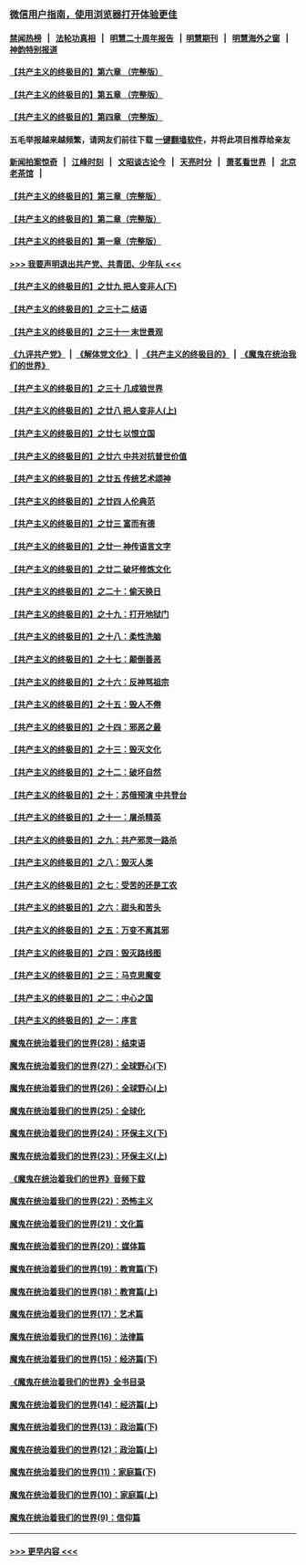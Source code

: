 ### [微信用户指南，使用浏览器打开体验更佳](https://github.com/gfw-breaker/banned-news1/blob/master/indexes/wechat-guide.md?t=0)
#### [禁闻热榜](热点新闻.md?t=0)  &nbsp;&nbsp;|&nbsp;&nbsp; [法轮功真相](https://github.com/gfw-breaker/truth/blob/master/README.md?t=0) &nbsp;&nbsp;|&nbsp;&nbsp; [明慧二十周年报告](https://github.com/gfw-breaker/mh-reports/blob/master/README.md?t=0) &nbsp;&nbsp;|&nbsp;&nbsp;[明慧期刊](https://github.com/gfw-breaker/mh-qikan) &nbsp;&nbsp;|&nbsp;&nbsp; [明慧海外之窗](https://github.com/gfw-breaker/mh-news/blob/master/README.md?t=0) &nbsp;&nbsp;|&nbsp;&nbsp; [神韵特别报道](https://github.com/gfw-breaker/mh-news/blob/master/shenyun.md?t=0)
#### [【共产主义的终极目的】第六章 （完整版）](../pages/nsc422/n11428913.md?t=02072333) 
#### [【共产主义的终极目的】第五章 （完整版）](../pages/nsc422/n11428912.md?t=02072333) 
#### [【共产主义的终极目的】第四章 （完整版）](../pages/nsc422/n11428907.md?t=02072333) 
#### 五毛举报越来越频繁，请网友们前往下载 [一键翻墙软件](https://github.com/gfw-breaker/ssr-accounts)，并将此项目推荐给亲友
#### [新闻拍案惊奇](https://github.com/gfw-breaker/banned-news1/blob/master/pages/link4.md) &nbsp;&nbsp;|&nbsp;&nbsp; [江峰时刻](https://github.com/gfw-breaker/banned-news1/blob/master/pages/link4.md) &nbsp;&nbsp;|&nbsp;&nbsp; [文昭谈古论今](https://github.com/gfw-breaker/banned-news1/blob/master/pages/link4.md) &nbsp;&nbsp;|&nbsp;&nbsp; [天亮时分](https://github.com/gfw-breaker/banned-news1/blob/master/pages/link4.md) &nbsp;&nbsp;|&nbsp;&nbsp; [萧茗看世界](https://github.com/gfw-breaker/banned-news1/blob/master/pages/link4.md) &nbsp;&nbsp;|&nbsp;&nbsp; [北京老茶馆](https://github.com/gfw-breaker/banned-news1/blob/master/pages/link4.md) &nbsp;&nbsp;|&nbsp;&nbsp; 
#### [【共产主义的终极目的】第三章（完整版）](../pages/nsc422/n11428848.md?t=02072333) 
#### [【共产主义的终极目的】第二章（完整版）](../pages/nsc422/n11428831.md?t=02072333) 
#### [【共产主义的终极目的】第一章（完整版）](../pages/nsc422/n11417651.md?t=02072333) 
#### [>>> 我要声明退出共产党、共青团、少年队 <<<](https://github.com/begood0513/goodnews/blob/master/quit/letter.md) 
#### [【共产主义的终极目的】之廿九 把人变非人(下)](../pages/nsc422/n11344140.md?t=02072333) 
#### [【共产主义的终极目的】之三十二 结语](../pages/nsc422/n11360535.md?t=02072333) 
#### [【共产主义的终极目的】之三十一 末世景观](../pages/nsc422/n11351129.md?t=02072333) 
#### [《九评共产党》](https://github.com/begood0513/9ping.md/blob/master/README.md) &nbsp;|&nbsp; [《解体党文化》](../../../../jtdwh.md/blob/master/README.md)  &nbsp;|&nbsp; [《共产主义的终极目的》](../../../../gczydzjmd.md/blob/master/README.md) &nbsp;|&nbsp; [《魔鬼在统治我们的世界》](../../../../mgztzwmdsj.md/blob/master/README.md) 
#### [【共产主义的终极目的】之三十 几成狼世界](../pages/nsc422/n11348280.md?t=02072333) 
#### [【共产主义的终极目的】之廿八 把人变非人(上)](../pages/nsc422/n11340492.md?t=02072333) 
#### [【共产主义的终极目的】之廿七 以恨立国](../pages/nsc422/n11336944.md?t=02072333) 
#### [【共产主义的终极目的】之廿六 中共对抗普世价值](../pages/nsc422/n11324785.md?t=02072333) 
#### [【共产主义的终极目的】之廿五 传统艺术颂神](../pages/nsc422/n11296396.md?t=02072333) 
#### [【共产主义的终极目的】之廿四 人伦典范](../pages/nsc422/n11296397.md?t=02072333) 
#### [【共产主义的终极目的】之廿三 富而有德](../pages/nsc422/n11283598.md?t=02072333) 
#### [【共产主义的终极目的】之廿一 神传语言文字](../pages/nsc422/n11263265.md?t=02072333) 
#### [【共产主义的终极目的】之廿二 破坏修炼文化](../pages/nsc422/n11245728.md?t=02072333) 
#### [【共产主义的终极目的】之二十：偷天换日](../pages/nsc422/n11238846.md?t=02072333) 
#### [【共产主义的终极目的】之十九：打开地狱门](../pages/nsc422/n11206376.md?t=02072333) 
#### [【共产主义的终极目的】之十八：柔性洗脑](../pages/nsc422/n11199994.md?t=02072333) 
#### [【共产主义的终极目的】之十七：颠倒善恶](../pages/nsc422/n11179782.md?t=02072333) 
#### [【共产主义的终极目的】之十六：反神骂祖宗](../pages/nsc422/n11166798.md?t=02072333) 
#### [【共产主义的终极目的】之十五：毁人不倦](../pages/nsc422/n11166792.md?t=02072333) 
#### [【共产主义的终极目的】之十四：邪恶之最](../pages/nsc422/n11150249.md?t=02072333) 
#### [【共产主义的终极目的】之十三：毁灭文化](../pages/nsc422/n11135227.md?t=02072333) 
#### [【共产主义的终极目的】之十二：破坏自然](../pages/nsc422/n11135214.md?t=02072333) 
#### [【共产主义的终极目的】之十：苏俄预演 中共登台](../pages/nsc422/n11118424.md?t=02072333) 
#### [【共产主义的终极目的】之十一：屠杀精英](../pages/nsc422/n11118442.md?t=02072333) 
#### [【共产主义的终极目的】之九：共产邪灵一路杀](../pages/nsc422/n11114139.md?t=02072333) 
#### [【共产主义的终极目的】之八：毁灭人类](../pages/nsc422/n11108503.md?t=02072333) 
#### [【共产主义的终极目的】之七：受苦的还是工农](../pages/nsc422/n11101809.md?t=02072333) 
#### [【共产主义的终极目的】之六：甜头和苦头](../pages/nsc422/n11096971.md?t=02072333) 
#### [【共产主义的终极目的】之五：万变不离其邪](../pages/nsc422/n11091285.md?t=02072333) 
#### [【共产主义的终极目的】之四：毁灭路线图](../pages/nsc422/n11086284.md?t=02072333) 
#### [【共产主义的终极目的】之三：马克思魔变](../pages/nsc422/n11061941.md?t=02072333) 
#### [【共产主义的终极目的】之二：中心之国](../pages/nsc422/n11047728.md?t=02072333) 
#### [【共产主义的终极目的】之一：序言](../pages/nsc422/n11086077.md?t=02072333) 
#### [魔鬼在统治着我们的世界(28)：结束语](../pages/nsc422/n10936246.md?t=02072333) 
#### [魔鬼在统治着我们的世界(27)：全球野心(下)](../pages/nsc422/n10928319.md?t=02072333) 
#### [魔鬼在统治着我们的世界(26)：全球野心(上)](../pages/nsc422/n10900318.md?t=02072333) 
#### [魔鬼在统治着我们的世界(25)：全球化](../pages/nsc422/n10788205.md?t=02072333) 
#### [魔鬼在统治着我们的世界(24)：环保主义(下)](../pages/nsc422/n10695307.md?t=02072333) 
#### [魔鬼在统治着我们的世界(23)：环保主义(上)](../pages/nsc422/n10688613.md?t=02072333) 
#### [《魔鬼在统治着我们的世界》音频下载](../pages/nsc422/n10635553.md?t=02072333) 
#### [魔鬼在统治着我们的世界(22)：恐怖主义](../pages/nsc422/n10614727.md?t=02072333) 
#### [魔鬼在统治着我们的世界(21)：文化篇](../pages/nsc422/n10597706.md?t=02072333) 
#### [魔鬼在统治着我们的世界(20)：媒体篇](../pages/nsc422/n10586579.md?t=02072333) 
#### [魔鬼在统治着我们的世界(19)：教育篇(下)](../pages/nsc422/n10564808.md?t=02072333) 
#### [魔鬼在统治着我们的世界(18)：教育篇(上)](../pages/nsc422/n10526970.md?t=02072333) 
#### [魔鬼在统治着我们的世界(17)：艺术篇](../pages/nsc422/n10499093.md?t=02072333) 
#### [魔鬼在统治着我们的世界(16)：法律篇](../pages/nsc422/n10485969.md?t=02072333) 
#### [魔鬼在统治着我们的世界(15)：经济篇(下)](../pages/nsc422/n10469975.md?t=02072333) 
#### [《魔鬼在统治着我们的世界》全书目录](../pages/nsc422/n10464261.md?t=02072333) 
#### [魔鬼在统治着我们的世界(14)：经济篇(上)](../pages/nsc422/n10457370.md?t=02072333) 
#### [魔鬼在统治着我们的世界(13)：政治篇(下)](../pages/nsc422/n10448270.md?t=02072333) 
#### [魔鬼在统治着我们的世界(12)：政治篇(上)](../pages/nsc422/n10444576.md?t=02072333) 
#### [魔鬼在统治着我们的世界(11)：家庭篇(下)](../pages/nsc422/n10440961.md?t=02072333) 
#### [魔鬼在统治着我们的世界(10)：家庭篇(上)](../pages/nsc422/n10435448.md?t=02072333) 
#### [魔鬼在统治着我们的世界(9)：信仰篇](../pages/nsc422/n10432159.md?t=02072333) 

----
#### [ >>> 更早内容 <<< ](../indexes/nsc422-earlier.md)
